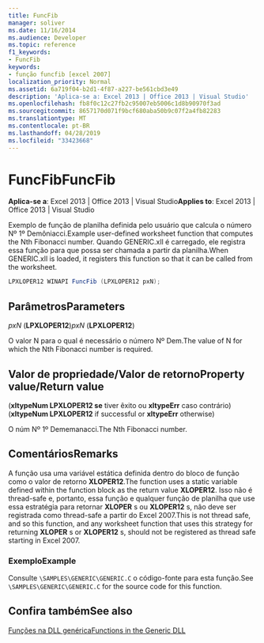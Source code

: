 ```yaml
---
title: FuncFib
manager: soliver
ms.date: 11/16/2014
ms.audience: Developer
ms.topic: reference
f1_keywords:
- FuncFib
keywords:
- função funcfib [excel 2007]
localization_priority: Normal
ms.assetid: 6a719f04-b2d1-4f87-a227-be561cbd3e49
description: 'Aplica-se a: Excel 2013 | Office 2013 | Visual Studio'
ms.openlocfilehash: fb8f0c12c27fb2c95007eb5006c1d8b90970f3ad
ms.sourcegitcommit: 8657170d071f9bcf680aba50b9c07f2a4fb82283
ms.translationtype: MT
ms.contentlocale: pt-BR
ms.lasthandoff: 04/28/2019
ms.locfileid: "33423668"
---
```

# <a name="funcfib"></a><span data-ttu-id="e6ab0-104">FuncFib</span><span class="sxs-lookup"><span data-stu-id="e6ab0-104">FuncFib</span></span>

 <span data-ttu-id="e6ab0-105">**Aplica-se a**: Excel 2013 | Office 2013 | Visual Studio</span><span class="sxs-lookup"><span data-stu-id="e6ab0-105">**Applies to**: Excel 2013 | Office 2013 | Visual Studio</span></span> 
  
<span data-ttu-id="e6ab0-106">Exemplo de função de planilha definida pelo usuário que calcula o número Nº 1º Demôniacci.</span><span class="sxs-lookup"><span data-stu-id="e6ab0-106">Example user-defined worksheet function that computes the Nth Fibonacci number.</span></span> <span data-ttu-id="e6ab0-107">Quando GENERIC.xll é carregado, ele registra essa função para que possa ser chamada a partir da planilha.</span><span class="sxs-lookup"><span data-stu-id="e6ab0-107">When GENERIC.xll is loaded, it registers this function so that it can be called from the worksheet.</span></span>
  
```cs
LPXLOPER12 WINAPI FuncFib (LPXLOPER12 pxN);
```

## <a name="parameters"></a><span data-ttu-id="e6ab0-108">Parâmetros</span><span class="sxs-lookup"><span data-stu-id="e6ab0-108">Parameters</span></span>

 <span data-ttu-id="e6ab0-109">_pxN_ (**LPXLOPER12**)</span><span class="sxs-lookup"><span data-stu-id="e6ab0-109">_pxN_ (**LPXLOPER12**)</span></span>
  
<span data-ttu-id="e6ab0-110">O valor N para o qual é necessário o número Nº Dem.</span><span class="sxs-lookup"><span data-stu-id="e6ab0-110">The value of N for which the Nth Fibonacci number is required.</span></span>
  
## <a name="property-valuereturn-value"></a><span data-ttu-id="e6ab0-111">Valor de propriedade/Valor de retorno</span><span class="sxs-lookup"><span data-stu-id="e6ab0-111">Property value/Return value</span></span>

<span data-ttu-id="e6ab0-112">(**xltypeNum LPXLOPER12 se** tiver êxito ou **xltypeErr** caso contrário)</span><span class="sxs-lookup"><span data-stu-id="e6ab0-112">(**xltypeNum LPXLOPER12** if successful or **xltypeErr** otherwise)</span></span> 
  
<span data-ttu-id="e6ab0-113">O núm Nº 1º Dememanacci.</span><span class="sxs-lookup"><span data-stu-id="e6ab0-113">The Nth Fibonacci number.</span></span>
  
## <a name="remarks"></a><span data-ttu-id="e6ab0-114">Comentários</span><span class="sxs-lookup"><span data-stu-id="e6ab0-114">Remarks</span></span>

<span data-ttu-id="e6ab0-115">A função usa uma variável estática definida dentro do bloco de função como o valor de retorno **XLOPER12**.</span><span class="sxs-lookup"><span data-stu-id="e6ab0-115">The function uses a static variable defined within the function block as the return value **XLOPER12**.</span></span> <span data-ttu-id="e6ab0-116">Isso não é thread-safe e, portanto, essa função e qualquer função de planilha que use essa estratégia para retornar **XLOPER** s ou **XLOPER12** s, não deve ser registrada como thread-safe a partir do Excel 2007.</span><span class="sxs-lookup"><span data-stu-id="e6ab0-116">This is not thread safe, and so this function, and any worksheet function that uses this strategy for returning **XLOPER** s or **XLOPER12** s, should not be registered as thread safe starting in Excel 2007.</span></span>
  
### <a name="example"></a><span data-ttu-id="e6ab0-117">Exemplo</span><span class="sxs-lookup"><span data-stu-id="e6ab0-117">Example</span></span>

<span data-ttu-id="e6ab0-118">Consulte  `\SAMPLES\GENERIC\GENERIC.C` o código-fonte para esta função.</span><span class="sxs-lookup"><span data-stu-id="e6ab0-118">See  `\SAMPLES\GENERIC\GENERIC.C` for the source code for this function.</span></span> 
  
## <a name="see-also"></a><span data-ttu-id="e6ab0-119">Confira também</span><span class="sxs-lookup"><span data-stu-id="e6ab0-119">See also</span></span>



[<span data-ttu-id="e6ab0-120">Funções na DLL genérica</span><span class="sxs-lookup"><span data-stu-id="e6ab0-120">Functions in the Generic DLL</span></span>](functions-in-the-generic-dll.md)

